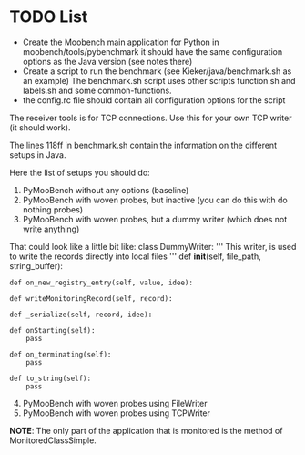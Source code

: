 # TODO List

- Create the Moobench main application for Python in moobench/tools/pybenchmark 
  it should have the same configuration options as the Java version (see notes there)
- Create a script to run the benchmark (see Kieker/java/benchmark.sh as an example)
  The benchmark.sh script uses other scripts function.sh and labels.sh and some
  common-functions.
- the config.rc file should contain all configuration options for the script

The receiver tools is for TCP connections. Use this for your own TCP writer (it should work).

The lines 118ff in benchmark.sh contain the information on the different setups in Java.

Here the list of setups you should do:

1. PyMooBench without any options (baseline)
2. PyMooBench with woven probes, but inactive (you can do this with do nothing probes)
3. PyMooBench with woven probes, but a dummy writer (which does not write anything)

That could look like a little bit like:
class DummyWriter:
    ''' This writer, is used to write the records directly into local files '''
    def __init__(self, file_path, string_buffer):

    def on_new_registry_entry(self, value, idee):

    def writeMonitoringRecord(self, record):

    def _serialize(self, record, idee):

    def onStarting(self):
        pass

    def on_terminating(self):
        pass

    def to_string(self):
        pass

4. PyMooBench with woven probes using FileWriter
5. PyMooBench with woven probes using TCPWriter

**NOTE**: The only part of the application that is monitored is the method of
MonitoredClassSimple.


